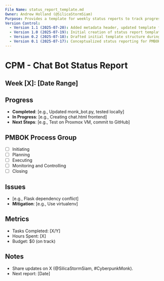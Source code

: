 ```yaml
---
File Name: status_report_template.md
Owner: Andrew Holland (@SilicaStormSiam)
Purpose: Provides a template for weekly status reports to track progress, issues, and metrics for the CPM - Chat Bot project, following PMBOK guidelines.
Version Control:
  - Version 1.1 (2025-07-20): Added metadata header, updated template for CPM - Chat Bot project.
  - Version 1.0 (2025-07-19): Initial creation of status report template.
  - Version 0.2 (2025-07-18): Drafted initial template structure during project planning.
  - Version 0.1 (2025-07-17): Conceptualized status reporting for PMBOK alignment.
---
```


# CPM - Chat Bot Status Report

## Week [X]: [Date Range]

## Progress
- **Completed**: [e.g., Updated monk_bot.py, tested locally]
- **In Progress**: [e.g., Creating chat.html frontend]
- **Next Steps**: [e.g., Test on Proxmox VM, commit to GitHub]

## PMBOK Process Group
- [ ] Initiating
- [ ] Planning
- [ ] Executing
- [ ] Monitoring and Controlling
- [ ] Closing

## Issues
- [e.g., Flask dependency conflict]
- **Mitigation**: [e.g., Use virtualenv]

## Metrics
- Tasks Completed: [X/Y]
- Hours Spent: [X]
- Budget: $0 (on track)

## Notes
- Share updates on X (@SilicaStormSiam, #CyberpunkMonk).
- Next report: [Date]
